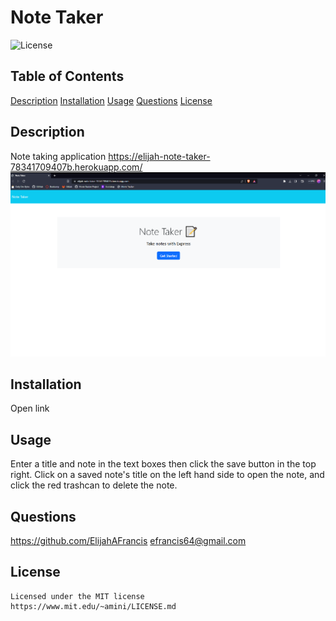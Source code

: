 # Note Taker
  ![License](https://img.shields.io/badge/license-MIT-yellowgreen.svg)
  ## Table of Contents
  [Description](#description)
  [Installation](#installation)
  [Usage](#usage)
  [Questions](questions)
  [License](license)

  ## Description
  Note taking application
  https://elijah-note-taker-78341709407b.herokuapp.com/
  <img src='./images/notetaker.png' alt='note taker'>
  
  ## Installation
  Open link

  ## Usage
  Enter a title and note in the text boxes then click the save button in the top right. Click on a saved note's title on the left hand side to open the note, and click the red trashcan to delete the note.

  ## Questions
  https://github.com/ElijahAFrancis
  efrancis64@gmail.com

  ## License
    Licensed under the MIT license
    https://www.mit.edu/~amini/LICENSE.md
  